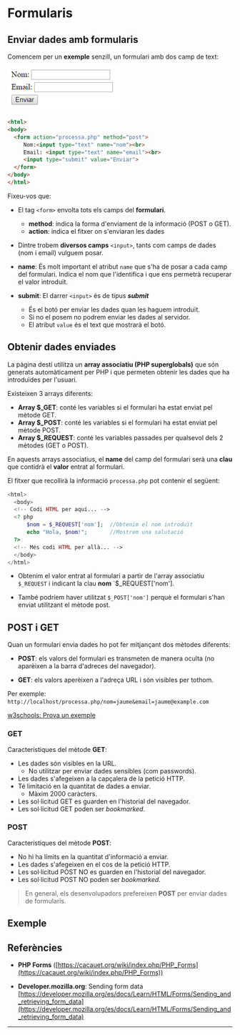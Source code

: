 <!-- notoc -->

# Formularis

## Enviar dades amb formularis

Comencem per un **exemple** senzill, un formulari amb dos camp de text:

![](/assets/form.png)

```html
<html>
<body>
  <form action="processa.php" method="post">
     Nom:<input type="text" name="nom"><br>
     Email: <input type="text" name="email"><br>
     <input type="submit" value="Enviar">
  </form>
</body>
</html>
```


Fixeu-vos que:

* El tag `<form>`  envolta tots els camps del **formulari**.
  * **method**: indica la forma d'enviament de la informació (POST o GET).
  * **action**: indica el fitxer on s'enviaran les dades
  
  
*  Dintre trobem **diversos camps** `<input>`, tants com camps de dades (nom i email) vulguem posar.
  * **name**: És molt important el atribut `name` que s'ha de posar a cada camp del formulari. Indica el nom que l'identifica i que ens permetrà recuperar el valor introduït.
  * **submit**: El darrer `<input>` és de tipus **_submit_** 
    * És el botó per enviar les dades quan les haguem introduït. 
    * Si no el posem no podrem enviar les dades al servidor.
    *  El atribut `value` és el text que mostrarà el botó. 

## Obtenir dades enviades

La pàgina destí utilitza un **array associatiu (PHP superglobals)** que són generats automàticament per PHP i que permeten obtenir les dades que ha introduïdes per l'usuari.

Existeixen 3 arrays diferents:

* **Array $_GET**: conté les variables si el formulari ha estat enviat pel mètode GET.
* **Array $_POST**: conté les variables si el formulari ha estat enviat pel mètode POST.
* **Array $_REQUEST**: conté les variables passades per qualsevol dels 2 mètodes (GET o POST).


En aquests arrays associatius, el **name** del camp del formulari serà una **clau** que contidrà el **valor** entrat al formulari.

El fitxer que recollirà la informació `processa.php` pot contenir el següent:

```php
<html>
  <body>
  <!-- Codi HTML per aquí... -->
  <? php
      $nom = $_REQUEST['nom'];  //Obtenim el nom introduït
      echo "Hola, $nom!";       //Mostrem una salutació
  ?>
  <!-- Més codi HTML per allà... -->
  </body>
</html>
```

* Obtenim el valor entrat al formulari a partir de l'array associatiu `$_REQUEST` i indicant la clau **nom** `$_REQUEST['nom'].

* També podríem haver utilitzat `$_POST['nom']` perquè el formulari s'han enviat utilitzant el mètode post.

## POST i GET

Quan un formulari envia dades ho pot fer mitjançant dos mètodes diferents:

  * **POST**:  els valors del formulari es transmeten de manera oculta (no aparèixen a la barra d'adreces del navegador).
  
  * **GET**: els valors aperèixen a l'adreça URL i són visibles per tothom.
  
  Per exemple: 
  `http://localhost/processa.php/nom=jaume&email=jaume@example.com` 
  
  [w3schools: Prova un exemple](https://www.w3schools.com/html/tryit.asp?filename=tryhtml_form_get)

### GET

Característiques del mètode **GET**:

* Les dades són visibles en la URL.
  * No utilitzar per enviar dades sensibles (com passwords).
* Les dades s'afegeixen a la capçalera de la petició HTTP.
* Té limitació en la quantitat de dades a enviar.
  * Màxim 2000 caràcters. 
* Les sol·licitud GET es guarden en l'historial del navegador.
* Les sol·licitud GET  poden ser *bookmarked*.

### POST

Característiques del mètode **POST**:
* No hi ha límits en la quantitat d'informació a enviar.
* Les dades s'afegeixen en el cos de la petició HTTP.
* Les sol·licitud POST NO es guarden en l'historial del navegador.
* Les sol·licitud POST NO poden ser *bookmarked*.

> En general, els desenvolupadors prefereixen **POST** per enviar dades de formularis.

## Exemple



## Referències

*  **PHP Forms** ([https://cacauet.org/wiki/index.php/PHP_Forms](https://cacauet.org/wiki/index.php/PHP_Forms))

* **Developer.mozilla.org**: Sending form data
[https://developer.mozilla.org/es/docs/Learn/HTML/Forms/Sending_and_retrieving_form_data](https://developer.mozilla.org/es/docs/Learn/HTML/Forms/Sending_and_retrieving_form_data)

---